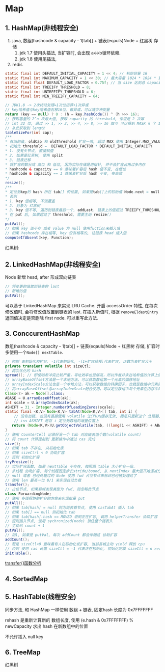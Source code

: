 # Map

## 1. HashMap(非线程安全)

1. java, 数组(hashcode & capacity - 1)tab[] + 链表(eqauls)Node + 红黑树 存储
   1. jdk 1.7 使用头插法, 当扩容时, 会出现 a<->b循环依赖.
   2. jdk 1.8 使用尾插法, 
2. redis

``` java
static final int DEFAULT_INITIAL_CAPACITY = 1 << 4; // 初始容量 16
static final int MAXIMUM_CAPACITY = 1 << 30; // 最大容量 1024 * 1024 * 1024, int的正数最大可达231-1，而没办法取到231。所以容量也无法达到231。又需要让容量满足2的幂次。所以设置为230
static final float DEFAULT_LOAD_FACTOR = 0.75f; // 当 size 达到总 capacity 75% 开始扩容
static final int TREEIFY_THRESHOLD = 8;
static final int UNTREEIFY_THRESHOLD = 6;
static final int MIN_TREEIFY_CAPACITY = 64;

// JDK1.8 -> 2次扰动处理=1次位运算+1次异或
// key哈希值与key哈希值右移16位，做异或，可以减少冲突量
return (key == null) ? 0 : (h = key.hashCode()) ^ (h >>> 16);
// 获取容量的 2^n 次最大值, 获取 capacity 的 threshold, 保证是 2 次幂
// int 32 位, 通过 >> 1, >> 2, >> 4, >> 8, >> 16 取与 可以得到 MASK n 个 1
// 从此获取到 length
tableSizeFor(int cap);
/**
* 有旧的值, oldCap 和 oldThreshold 扩容一倍, 超过 MAX 使用 Integer.MAX_VALUE
* 初始化 threshold =  DEFAULT_LOAD_FACTOR * DEFAULT_INITIAL_CAPACITY
* 1. 没有头节点, 直接赋值
* 2. 如果是红黑树, 使用 split
* 3. 链表迁移
* 将扩容的数分成 高位 和 低位, 因为实际存储是用指针, 并不会扩容占用过多内存
* hashcode & capacity == 0 意味着扩容后 hash 值不变, 在低位
* hashcode & capacity == 1 意味着扩容后 hash 不变, 在高位
*/
resize();
/**
* 定位到key的 hash 所在 tab[] 的位置, 如果是tab[]上的初始值 Node.next = null
* 否则
* 1. key 值相等, 不做覆盖
* 2. 对象为 红黑树
* 3. key 值不等, 遍历到链表最后一个, addLast. 链表上的值超过 TREEIFY_THRESHOLD-1 转成红黑树
* 在 put 后, 如果超过了 threshold, 需要主动 resize()
*/
putVal();
// 如果 key 值不存 或者 value 为 null 使用fuction来插入值
// 如果 hashcode 存在相等, key 没有相等的, 往链表 head 插入值
computeIfAbsent(key, Function);
```

红黑树:

## 2. LinkedHashMap(非线程安全)

Node 新增 head, after 形成双向链表

``` java
// 将变更的值放到链表的 last
// 新增的值
putVal();
```

可以基于 LinkedHashMap 来实现 LRU Cache. 开启 accessOrder 特性, 在每次修改值时, 会将修改值放置到链表的 last. 在插入新值时, 根据 `removeEldestEntry` 返回值决定是否删除 first node. 可以重写此方法.

## 3. ConccurentHashMap

数组(hashcode & capacity - 1)tab[] + 链表(eqauls)Node + 红黑树 存储, 扩容时多使用一个`Node[] nextTable`.

``` java
// 控制 表初始化和扩容. -1代表初始化, -(1+扩容线程)代表扩容, 正数为表扩容大小
private transient volatile int sizeCtl;
// 再次优化的 hash
spread(); // 即使哈希冲突比较严重，寻址效率也足够高，所以作者并未在哈希值的计算上做过多设计，只是将Key的hashCode值与其高16位作异或并保证最高位为0（从而保证最终结果为正整数）
// arrayBaseOffset方法是一个本地方法，可以获取数组第一个元素的偏移地址
// arrayIndexScale方法也是一个本地方法，可以获取数组的转换因子，也就是数组中元素的增量地址
// 将arrayBaseOffset与arrayIndexScale配合使用，可以定位数组中每个元素在内存中的位置
Class<?> ak = Node[].class;
ABASE = U.arrayBaseOffset(ak);
int scale = U.arrayIndexScale(ak);
ASHIFT = 31 - Integer.numberOfLeadingZeros(scale);
static final <K,V> Node<K,V> tabAt(Node<K,V>[] tab, int i) {
    // 没有加锁, 也没有直接使用 volatile 让CPU内缓存无效, 而是只更新这个 处理器上的工作内存
    // i<< ASHIFT 是将 i 定位到数组的增量位置上
   return (Node<K,V>)U.getObjectVolatile(tab, ((long)i << ASHIFT) + ABASE);
}
// 使用 CounterCell 记录好没一个 tab 对应链表值个数(volatile count)
// 将 count 计算提前到 更新操作中通过 cas 完成
size();
// 如果 tab 不存在, 从初始化表
// 如果 sizeCtrl < 0 协助扩容
// 否则 初始化扩容
tryPresize();
// 实际扩容函数, 如果 nextTable 不存在, 按照原 table 大小扩容一倍.
// 多线程 协助扩容, 每个线程固定步长stride/bound, 从 nextIndex 最大值开始递减分配
// null 或者 已经处理过的 Node 使用 fwd 占位节点来标识已经被处理过了
// 使用 len 最高一位 0/1 来实现自动负载
transfer();
// 占位节点, 如果县城发现类型为 fwd, 则忽略此节点
class ForwardingNode;
// 使用 多线程协助扩容的方案来实现批量 put
putAll();
// 如果 tab[hash] = null 则为链表首节点, 使用 casTabAt 插入 tab
// 如果 tab[] == null 则初始化 tab
// 如果 tab[hash].hash == MOVED 说明正在扩容, 调用 helperTransfer 协助扩容
// 否则插入节点, 使用 sychronized(node) 锁住整个链表头
// 主动给 count + 1
putVal();
// 加1, 如果是 putVal, 每次 addCount 都会伴随这 协助扩容
addCount();
// 若是 sizeCtl<0 意味着有人在初始化或扩容, 当前县城主动 yield 释放 cpu
// 否则 使用 cas 设置 sizeCtl = -1 代表正在初始化, 初始化完成 sizeCtl = n >>> 2
initTable();
```

[transfer()函数分析](https://juejin.im/post/5b00160151882565bd2582e0)

## 4. SortedMap

## 5. HashTable(线程安全)

同步方法, 和 HashMap 一样使用 数组 + 链表, 固定hash 长度为 0x7FFFFFFF

rehash 是重新计算新的 数组长度, 使用 (e.hash & 0x7FFFFFFF) % newCapacity 求出 hash 在新数组中的位置

不允许插入 null key

## 6. TreeMap

红黑树

